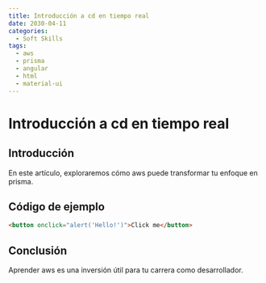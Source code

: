 ```yaml
---
title: Introducción a cd en tiempo real
date: 2030-04-11
categories:
  - Soft Skills
tags:
  - aws
  - prisma
  - angular
  - html
  - material-ui
---
```


# Introducción a cd en tiempo real

## Introducción

En este artículo, exploraremos cómo aws puede transformar tu enfoque en prisma.

## Código de ejemplo

```html
<button onclick="alert('Hello!')">Click me</button>
```

## Conclusión

Aprender aws es una inversión útil para tu carrera como desarrollador.